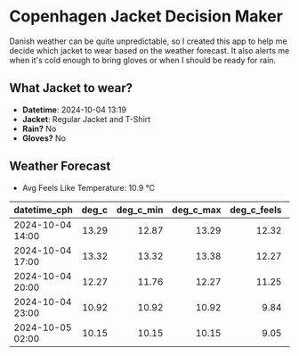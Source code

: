 
# Copenhagen Jacket Decision Maker

Danish weather can be quite unpredictable, so I created this app to help me decide which jacket to wear based on the weather forecast. 
It also alerts me when it's cold enough to bring gloves or when I should be ready for rain.

## What Jacket to wear?

- **Datetime**: 2024-10-04 13:19
- **Jacket**: Regular Jacket and T-Shirt
- **Rain?** No
- **Gloves?** No

## Weather Forecast
- Avg Feels Like Temperature: 10.9 °C

| datetime_cph     |   deg_c |   deg_c_min |   deg_c_max |   deg_c_feels | weather   | wind   | rain   |
|:-----------------|--------:|------------:|------------:|--------------:|:----------|:-------|:-------|
| 2024-10-04 14:00 |   13.29 |       12.87 |       13.29 |         12.32 | Clear     | Low    | None   |
| 2024-10-04 17:00 |   13.32 |       13.32 |       13.38 |         12.27 | Clear     | Low    | None   |
| 2024-10-04 20:00 |   12.27 |       11.76 |       12.27 |         11.25 | Clear     | Low    | None   |
| 2024-10-04 23:00 |   10.92 |       10.92 |       10.92 |          9.84 | Clear     | Low    | None   |
| 2024-10-05 02:00 |   10.15 |       10.15 |       10.15 |          9.05 | Clear     | Low    | None   |
        